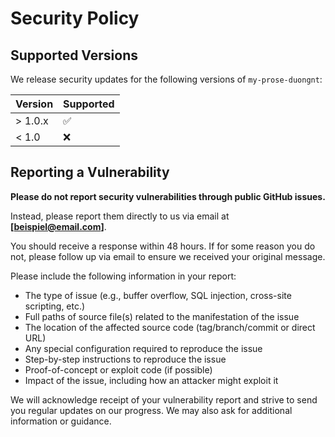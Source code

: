 # Security Policy

## Supported Versions

We release security updates for the following versions of `my-prose-duongnt`:

| Version | Supported          |
| ------- | ------------------ |
| > 1.0.x | :white_check_mark: |
| < 1.0   | :x:                |

## Reporting a Vulnerability

**Please do not report security vulnerabilities through public GitHub issues.**

Instead, please report them directly to us via email at **[beispiel@email.com]**.

You should receive a response within 48 hours. If for some reason you do not, please follow up via email to ensure we received your original message.

Please include the following information in your report:
- The type of issue (e.g., buffer overflow, SQL injection, cross-site scripting, etc.)
- Full paths of source file(s) related to the manifestation of the issue
- The location of the affected source code (tag/branch/commit or direct URL)
- Any special configuration required to reproduce the issue
- Step-by-step instructions to reproduce the issue
- Proof-of-concept or exploit code (if possible)
- Impact of the issue, including how an attacker might exploit it

We will acknowledge receipt of your vulnerability report and strive to send you regular updates on our progress. We may also ask for additional information or guidance.
